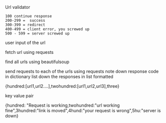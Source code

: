 


Url validator

    100 continue response
    200-299 =  success
    300-399 = redirect
    400-499 = client error, you screwed up
    500 - 599 = server screwed up


user input of the url

fetch url using requests

find all urls using beautifulsoup

send requests to each of the urls using requests
note down response code in dictionary
list down the responses in list formatted


{hundred:[url1,url2....],twohundred:[url1,url2,url3],three}



key value pair

{hundred: "Request is working,twohundred:"url working fine",3hundred:"link is moved",4hund:"your request is wrong",5hu:"server is down}



